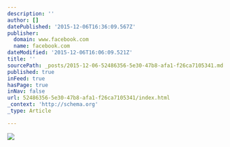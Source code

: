 ```yaml
---
description: ''
author: []
datePublished: '2015-12-06T16:36:09.567Z'
publisher:
  domain: www.facebook.com
  name: facebook.com
dateModified: '2015-12-06T16:06:09.521Z'
title: ''
sourcePath: _posts/2015-12-06-52486356-5e30-47b8-afa1-f26ca7105341.md
published: true
inFeed: true
hasPage: true
inNav: false
url: 52486356-5e30-47b8-afa1-f26ca7105341/index.html
_context: 'http://schema.org'
_type: Article

---
```

![](https://scontent-arn2-1.xx.fbcdn.net/hphotos-xaf1/v/t1.0-9/391593_263156277136785_1698278569_n.jpg?oh=8fd1719f98302d72b262b35c8390c426&oe=56F2E542)